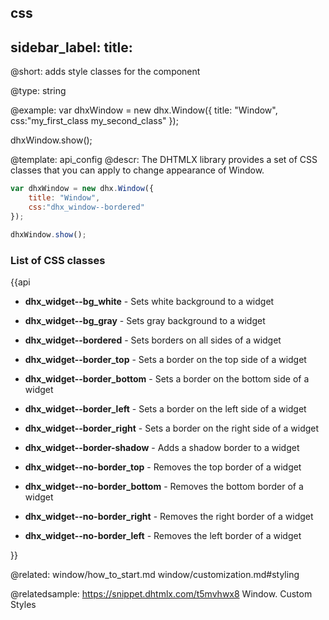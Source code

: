 css
---
sidebar_label: 
title: 
---          

@short: 
adds style classes for the component




@type: string

@example: 
var dhxWindow = new dhx.Window({
    title: "Window", 
    css:"my_first_class my_second_class"
}); 

dhxWindow.show();


@template:	api_config
@descr: 
The DHTMLX library provides a set of CSS classes that you can apply to change appearance of Window.

~~~js
var dhxWindow = new dhx.Window({
    title: "Window", 
    css:"dhx_window--bordered"
}); 

dhxWindow.show();
~~~

### List of CSS classes

{{api

- <b>dhx_widget--bg_white</b> - Sets white background to a widget

- <b>dhx_widget--bg_gray</b> - Sets gray background to a widget

- <b>dhx_widget--bordered</b> - Sets borders on all sides of a widget

- <b>dhx_widget--border_top</b> - Sets a border on the top side of a widget

- <b>dhx_widget--border_bottom</b> - Sets a border on the bottom side of a widget

- <b>dhx_widget--border_left</b> - Sets a border on the left side of a widget

- <b>dhx_widget--border_right</b> - Sets a border on the right side of a widget

- <b>dhx_widget--border-shadow</b> - Adds a shadow border to a widget

- <b>dhx_widget--no-border_top</b> - Removes the top border of a  widget

- <b>dhx_widget--no-border_bottom</b> - Removes the bottom border of a widget

- <b>dhx_widget--no-border_right</b> - Removes the right border of a widget

- <b>dhx_widget--no-border_left</b> - Removes the left border of a widget

}}

@related: window/how_to_start.md
window/customization.md#styling

@relatedsample: https://snippet.dhtmlx.com/t5mvhwx8	Window. Custom Styles